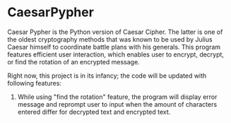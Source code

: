 # CaesarPypher
Caesar Pypher is the Python version of Caesar Cipher. The latter is one of the oldest cryptography methods that was known to be used by Julius Caesar himself to coordinate battle plans with his generals. This program features efficient user interaction, which enables user to encrypt, decrypt, or find the rotation of an encrypted message. 

Right now, this project is in its infancy; the code will be updated with following features:
1. While using "find the rotation" feature, the program will display error message and reprompt user to input when the amount of characters entered differ for decrypted text and encrypted text.

